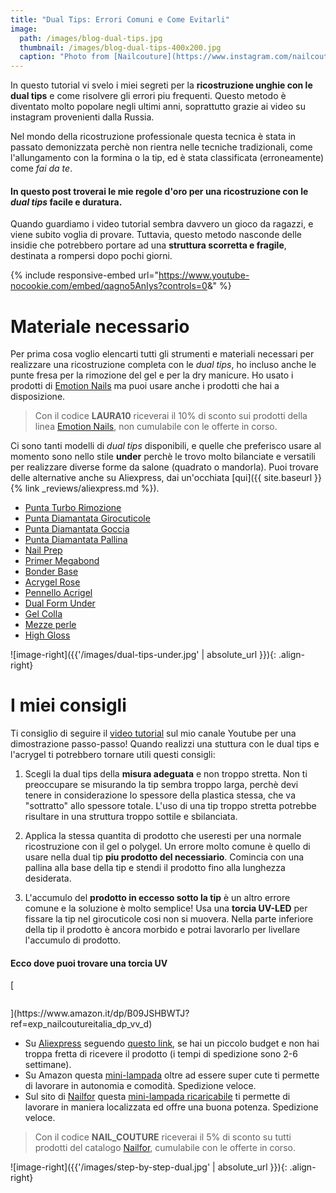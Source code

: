 ```yaml
---
title: "Dual Tips: Errori Comuni e Come Evitarli"
image: 
  path: /images/blog-dual-tips.jpg
  thumbnail: /images/blog-dual-tips-400x200.jpg
  caption: "Photo from [Nailcouture](https://www.instagram.com/nailcoutureitalia/)"
---
```


In questo tutorial vi svelo i miei segreti per la **ricostruzione unghie con le dual tips** e come risolvere gli errori piu frequenti. Questo metodo è diventato molto popolare negli ultimi anni, soprattutto grazie ai video su instagram provenienti dalla Russia.

Nel mondo della ricostruzione professionale questa tecnica è stata in passato demonizzata perchè non rientra nelle tecniche tradizionali, come l'allungamento con la formina o la tip, ed è stata classificata (erroneamente) come *fai da te*.

#### In questo post troverai le mie regole d'oro per una ricostruzione con le *dual tips* facile e duratura. 

Quando guardiamo i video tutorial sembra davvero un gioco da ragazzi, e viene subito voglia di provare. Tuttavia, questo metodo nasconde delle insidie che potrebbero portare ad una **struttura scorretta e fragile**, destinata a rompersi dopo pochi giorni. 

{% include responsive-embed url="https://www.youtube-nocookie.com/embed/qagno5AnIys?controls=0&amp;" %}

# Materiale necessario
Per prima cosa voglio elencarti tutti gli strumenti e materiali necessari per realizzare una ricostruzione completa con le *dual tips*, ho incluso anche le punte fresa per la rimozione del gel e per la dry manicure. 
Ho usato i prodotti di [Emotion Nails](https://bit.ly/emotion-nails) ma puoi usare anche i prodotti che hai a disposizione.

> Con il codice **LAURA10** riceverai il 10% di sconto sui prodotti della linea [Emotion Nails](https://bit.ly/emotion-nails), non cumulabile con le offerte in corso.

Ci sono tanti modelli di *dual tips* disponibili, e quelle che preferisco usare al momento sono nello stile **under** perchè le trovo molto bilanciate e versatili per realizzare diverse forme da salone (quadrato o mandorla). Puoi trovare delle alternative anche su Aliexpress, dai un'occhiata [qui]({{ site.baseurl }}{% link _reviews/aliexpress.md %}).

* [Punta Turbo Rimozione](https://bit.ly/punta-tubo)  
* [Punta Diamantata Girocuticole](https://bit.ly/punta-girocuticole-emotion)
* [Punta Diamantata Goccia](https://bit.ly/punta-goccia-emotion) 
* [Punta Diamantata Pallina](https://bit.ly/punta-sfera-emotion)
* [Nail Prep](https://bit.ly/nail-prep-emotion) 
* [Primer Megabond](https://bit.ly/megabond)
* [Bonder Base](https://bit.ly/base-bonder) 
* [Acrygel Rose](https://bit.ly/acristyle-rose)
* [Pennello Acrigel](https://bit.ly/pennello-acrygel) 
* [Dual Form Under](https://bit.ly/dual-form-under)
* [Gel Colla](https://bit.ly/emotion-gel-colla)
* [Mezze perle](https://bit.ly/emotion-mezze-perle)
* [High Gloss](https://bit.ly/high-gloss-emotion)

![image-right]({{'/images/dual-tips-under.jpg' | absolute_url }}){: .align-right}

# I miei consigli

Ti consiglio di seguire il [video tutorial](https://youtu.be/qagno5AnIys) sul mio canale Youtube per una dimostrazione passo-passo!
Quando realizzi una stuttura con le dual tips e l'acrygel ti potrebbero tornare utili questi consigli:

1. Scegli la dual tips della **misura adeguata** e non troppo stretta. Non ti preoccupare se misurando la tip sembra troppo larga, perchè devi tenere in considerazione lo spessore della plastica stessa, che va "sottratto" allo spessore totale. L'uso di una tip troppo stretta potrebbe risultare in una struttura troppo sottile e sbilanciata. 

2. Applica la stessa quantita di prodotto che useresti per una normale ricostruzione con il gel o polygel. Un errore molto comune è quello di usare nella dual tip **piu prodotto del necessiario**. Comincia con una pallina alla base della tip e stendi il prodotto fino alla lunghezza desiderata. 

3. L'accumulo del **prodotto in eccesso sotto la tip** è un altro errore comune e la soluzione è molto semplice! Usa una **torcia UV-LED** per fissare la tip nel girocuticole cosi non si muovera. Nella parte inferiore della tip il prodotto è ancora morbido e potrai lavorarlo per livellare l'accumulo di prodotto.

#### Ecco dove puoi trovare una torcia UV
[<figure style="width: 200px" class="align-right">
  <img src="{{ '/images/mini-lampada.jpg' | absolute_url }}" alt="">
</figure>](https://www.amazon.it/dp/B09JSHBWTJ?ref=exp_nailcoutureitalia_dp_vv_d)

  * Su [Aliexpress](https://s.click.aliexpress.com/e/_9gFQ5X) seguendo [questo link](https://s.click.aliexpress.com/e/_AVF942), se hai un piccolo budget e non hai troppa fretta di ricevere il prodotto (i tempi di spedizione sono 2-6 settimane).
  * Su Amazon questa [mini-lampada](https://www.amazon.it/dp/B09JSHBWTJ?ref=exp_nailcoutureitalia_dp_vv_d) oltre ad essere super cute ti permette di lavorare in autonomia e comodità. Spedizione veloce.
  * Sul sito di [Nailfor](https://www.nailfor.com/it/?ass=109) questa [mini-lampada ricaricabile](https://www.nailfor.com/it/lampada-professionale-uv-led/7254-LAMPLUS-MINI-LAMPADA-UV-LED-PORTATILE-DOLPHIN-F2-5W-per-fullcover-tips-7449847397363.html?ass=109) ti permette di lavorare in maniera localizzata ed offre una buona potenza. Spedizione veloce.

  > Con il codice **NAIL_COUTURE** riceverai il 5% di sconto su tutti prodotti del catalogo [Nailfor](https://www.nailfor.com/it/?ass=109), cumulabile con le offerte in corso.


![image-right]({{'/images/step-by-step-dual.jpg' | absolute_url }}){: .align-right}